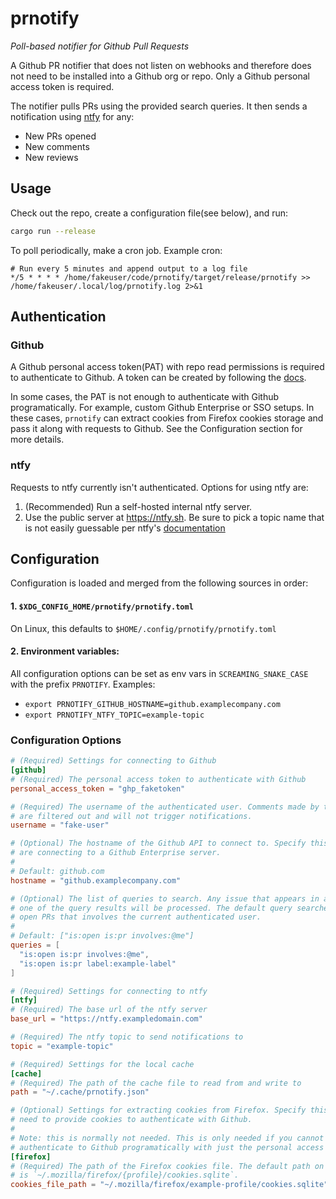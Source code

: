 # prnotify

*Poll-based notifier for Github Pull Requests*

A Github PR notifier that does not listen on webhooks and therefore does not
need to be installed into a Github org or repo. Only a Github personal access
token is required.

The notifier pulls PRs using the provided search queries. It then sends a
notification using [ntfy](https://ntfy.sh/) for any:
  * New PRs opened
  * New comments
  * New reviews

## Usage

Check out the repo, create a configuration file(see below), and run:
```sh
cargo run --release
```

To poll periodically, make a cron job. Example cron:
```crontab
# Run every 5 minutes and append output to a log file
*/5 * * * * /home/fakeuser/code/prnotify/target/release/prnotify >> /home/fakeuser/.local/log/prnotify.log 2>&1
```

## Authentication

### Github

A Github personal access token(PAT) with repo read permissions is required to
authenticate to Github. A token can be created by following the
[docs](https://docs.github.com/en/authentication/keeping-your-account-and-data-secure/managing-your-personal-access-tokens).

In some cases, the PAT is not enough to authenticate with Github
programatically. For example, custom Github Enterprise or SSO setups.
In these cases, `prnotify` can extract cookies from Firefox cookies storage
and pass it along with requests to Github. See the Configuration section for
more details.

### ntfy

Requests to ntfy currently isn't authenticated. Options for using ntfy are:
1. (Recommended) Run a self-hosted internal ntfy server. 
2. Use the public server at https://ntfy.sh. Be sure to pick a topic name that
is not easily guessable per ntfy's [documentation](https://docs.ntfy.sh/publish/)

## Configuration

Configuration is loaded and merged from the following sources in order:

#### 1. `$XDG_CONFIG_HOME/prnotify/prnotify.toml`

On Linux, this defaults to `$HOME/.config/prnotify/prnotify.toml`

#### 2. Environment variables:

All configuration options can be set as env vars in `SCREAMING_SNAKE_CASE` with
the prefix `PRNOTIFY`. Examples:
* `export PRNOTIFY_GITHUB_HOSTNAME=github.examplecompany.com`
* `export PRNOTIFY_NTFY_TOPIC=example-topic`

### Configuration Options

```toml
# (Required) Settings for connecting to Github
[github]
# (Required) The personal access token to authenticate with Github
personal_access_token = "ghp_faketoken"

# (Required) The username of the authenticated user. Comments made by this user
# are filtered out and will not trigger notifications.
username = "fake-user"

# (Optional) The hostname of the Github API to connect to. Specify this if you
# are connecting to a Github Enterprise server.
#
# Default: github.com
hostname = "github.examplecompany.com"

# (Optional) The list of queries to search. Any issue that appears in at least
# one of the query results will be processed. The default query searches for
# open PRs that involves the current authenticated user.
#
# Default: ["is:open is:pr involves:@me"]
queries = [
  "is:open is:pr involves:@me",
  "is:open is:pr label:example-label"
]

# (Required) Settings for connecting to ntfy
[ntfy]
# (Required) The base url of the ntfy server
base_url = "https://ntfy.exampledomain.com"

# (Required) The ntfy topic to send notifications to
topic = "example-topic"

# (Required) Settings for the local cache
[cache]
# (Required) The path of the cache file to read from and write to
path = "~/.cache/prnotify.json"

# (Optional) Settings for extracting cookies from Firefox. Specify this if you
# need to provide cookies to authenticate with Github.
#
# Note: this is normally not needed. This is only needed if you cannot
# authenticate to Github programatically with just the personal access token.
[firefox]
# (Required) The path of the Firefox cookies file. The default path on Linux
# is `~/.mozilla/firefox/{profile}/cookies.sqlite`.
cookies_file_path = "~/.mozilla/firefox/example-profile/cookies.sqlite"
```
